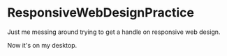 # ResponsiveWebDesignPractice
Just me messing around trying to get a handle on responsive web design.

Now it's on my desktop.